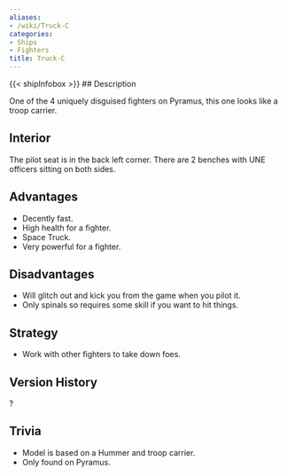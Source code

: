 ```yaml
---
aliases:
- /wiki/Truck-C
categories:
- Ships
- Fighters
title: Truck-C
---
```


{{< shipInfobox >}} ## Description

One of the 4 uniquely disguised fighters on Pyramus, this one looks like a troop carrier.

## Interior

The pilot seat is in the back left corner. There are 2 benches with UNE officers sitting on both sides.

## Advantages

- Decently fast.
- High health for a fighter.
- Space Truck.
- Very powerful for a fighter.

## Disadvantages

- Will glitch out and kick you from the game when you pilot it.
- Only spinals so requires some skill if you want to hit things.

## Strategy

- Work with other fighters to take down foes.

## Version History 

?

## Trivia

- Model is based on a Hummer and troop carrier.
- Only found on Pyramus.